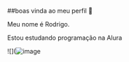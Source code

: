 ##boas vinda ao meu perfil 🖤

Meu nome é Rodrigo.

Estou estudando programação na Alura




![](![image](https://github.com/user-attachments/assets/3c2da3a2-4bca-4e86-b420-5009c6ea6dd2)
